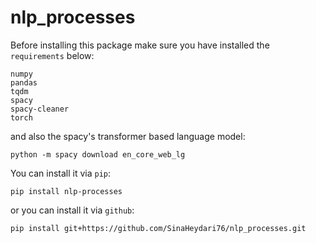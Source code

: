 # nlp_processes

Before installing this package make sure you have installed the `requirements` below:
````
numpy
pandas
tqdm
spacy
spacy-cleaner
torch
````
and also the spacy's transformer based language model:
````
python -m spacy download en_core_web_lg
````

You can install it via `pip`:
````
pip install nlp-processes
````
or you can install it via `github`:
````
pip install git+https://github.com/SinaHeydari76/nlp_processes.git
````

